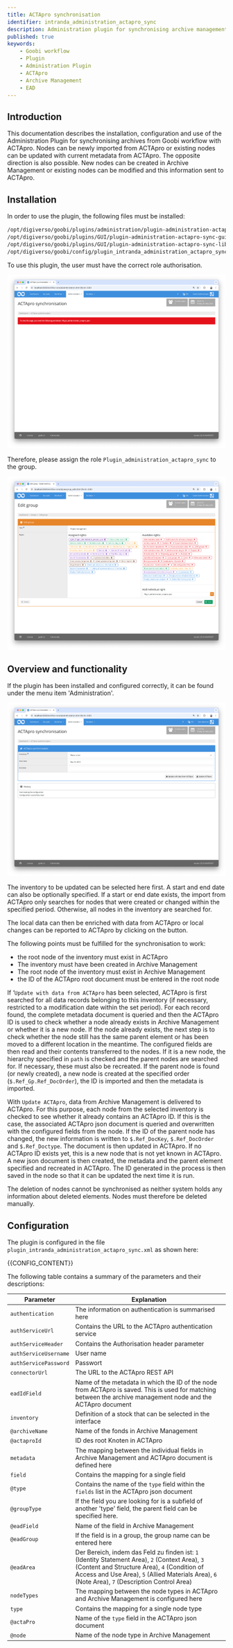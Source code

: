 ```yaml
---
title: ACTApro synchronisation
identifier: intranda_administration_actapro_sync
description: Administration plugin for synchronising archive management with ACTApro
published: true
keywords:
    - Goobi workflow
    - Plugin
    - Administration Plugin
    - ACTApro
    - Archive Management
    - EAD
---
```


## Introduction
This documentation describes the installation, configuration and use of the Administration Plugin for synchronising archives from Goobi workflow with ACTApro. Nodes can be newly imported from ACTApro or existing nodes can be updated with current metadata from ACTApro. The opposite direction is also possible. New nodes can be created in Archive Management or existing nodes can be modified and this information sent to ACTApro.


## Installation
In order to use the plugin, the following files must be installed:

```bash
/opt/digiverso/goobi/plugins/administration/plugin-administration-actapro-sync-base.jar
/opt/digiverso/goobi/plugins/GUI/plugin-administration-actapro-sync-gui.jar
/opt/digiverso/goobi/plugins/GUI/plugin-administration-actapro-sync-lib.jar
/opt/digiverso/goobi/config/plugin_intranda_administration_actapro_sync.xml
```

To use this plugin, the user must have the correct role authorisation.

![The plugin cannot be used without correct authorisation](screen1_en.png)

Therefore, please assign the role `Plugin_administration_actapro_sync` to the group.

![Correctly assigned role for users](screen2_en.png)


## Overview and functionality
If the plugin has been installed and configured correctly, it can be found under the menu item 'Administration'.

![User interface of the plugin](screen3_en.png)

The inventory to be updated can be selected here first. A start and end date can also be optionally specified. If a start or end date exists, the import from ACTApro only searches for nodes that were created or changed within the specified period. Otherwise, all nodes in the inventory are searched for.

The local data can then be enriched with data from ACTApro or local changes can be reported to ACTApro by clicking on the button.

The following points must be fulfilled for the synchronisation to work:

- the root node of the inventory must exist in ACTApro
- The inventory must have been created in Archive Management
- The root node of the inventory must exist in Archive Management
- the ID of the ACTApro root document must be entered in the root node 

If ‘`Update with data from ACTApro` has been selected, ACTApro is first searched for all data records belonging to this inventory (if necessary, restricted to a modification date within the set period). For each record found, the complete metadata document is queried and then the ACTApro ID is used to check whether a node already exists in Archive Management or whether it is a new node. If the node already exists, the next step is to check whether the node still has the same parent element or has been moved to a different location in the meantime. The configured fields are then read and their contents transferred to the nodes.
If it is a new node, the hierarchy specified in `path` is checked and the parent nodes are searched for. If necessary, these must also be recreated. If the parent node is found (or newly created), a new node is created at the specified order (`$.Ref_Gp.Ref_DocOrder`), the ID is imported and then the metadata is imported.

With `Update ACTApro`, data from Archive Management is delivered to ACTApro. For this purpose, each node from the selected inventory is checked to see whether it already contains an ACTApro ID. If this is the case, the associated ACTApro json document is queried and overwritten with the configured fields from the node. If the ID of the parent node has changed, the new information is written to `$.Ref_DocKey`, `$.Ref_DocOrder` and `$.Ref_Doctype`. The document is then updated in ACTApro.
If no ACTApro ID exists yet, this is a new node that is not yet known in ACTApro. A new json document is then created, the metadata and the parent element specified and recreated in ACTApro. The ID generated in the process is then saved in the node so that it can be updated the next time it is run. 

The deletion of nodes cannot be synchronised as neither system holds any information about deleted elements. Nodes must therefore be deleted manually.

## Configuration
The plugin is configured in the file `plugin_intranda_administration_actapro_sync.xml` as shown here:

{{CONFIG_CONTENT}}

The following table contains a summary of the parameters and their descriptions:

Parameter               | Explanation
------------------------|------------------------------------
`authentication`        | The information on authentication is summarised here
`authServiceUrl`        | Contains the URL to the ACTApro authentication service
`authServiceHeader`     | Contains the Authorisation header parameter
`authServiceUsername`   | User name
`authServicePassword`   | Passwort
`connectorUrl`          | The URL to the ACTApro REST API 
`eadIdField`            | Name of the metadata in which the ID of the node from ACTApro is saved. This is used for matching between the archive management node and the ACTApro document
`inventory`             | Definition of a stock that can be selected in the interface
`@archiveName`          | Name of the fonds in Archive Management
`@actaproId`            | ID des root Knoten in ACTApro 
`metadata`              | The mapping between the individual fields in Archive Management and ACTApro document is defined here
`field`                 | Contains the mapping for a single field
`@type`                 | Contains the name of the `type` field within the `fields` list in the ACTApro json document
`@groupType`            | If the field you are looking for is a subfield of another 'type' field, the parent field can be specified here.
`@eadField`             | Name of the field in Archive Management
`@eadGroup`             | If the field is in a group, the group name can be entered here
`@eadArea`              | Der Bereich, indem das Feld zu finden ist: `1` (Identity Statement Area), `2` (Context Area), `3` (Content and Structure Area), `4` (Condition of Access and Use Area), `5` (Allied Materials Area), `6` (Note Area), `7` (Description Control Area)
`nodeTypes`             | The mapping between the node types in ACTApro and Archive Management is configured here
`type`                  | Contains the mapping for a single node type
`@actaPro`              | Name of the `type` field in the ACTApro json document
`@node`                 | Name of the node type in Archive Management
